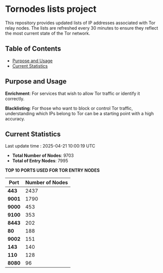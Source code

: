 # Tornodes lists project

This repository provides updated lists of IP addresses associated with Tor relay nodes. The lists are refreshed every 30 minutes to ensure they reflect the most current state of the Tor network.

## Table of Contents

- [Purpose and Usage](#purpose-and-usage)
- [Current Statistics](#current-statistics)


## Purpose and Usage

**Enrichment**: For services that wish to allow Tor traffic or identify it correctly.

**Blacklisting**: For those who want to block or control Tor traffic, understanding which IPs belong to Tor can be a starting point with a high accuracy.

## Current Statistics

Last update time : 2025-04-21 10:00:19 UTC

- **Total Number of Nodes**: 9703
- **Total of Entry Nodes**: 7995

**TOP 10 PORTS USED FOR TOR ENTRY NODES**

| **Port** | **Number of Nodes** |
|------|-----------------|
| **443**   | 2437  |
| **9001**   | 1790  |
| **9000**   | 453  |
| **9100**   | 353  |
| **8443**   | 202  |
| **80**   | 188  |
| **9002**   | 151  |
| **143**   | 140  |
| **110**   | 128  |
| **8080**   | 96  |

